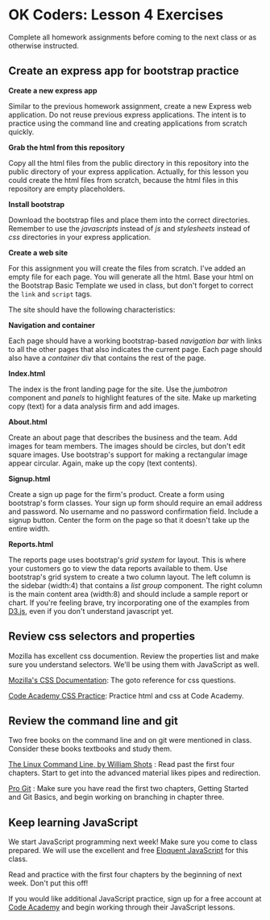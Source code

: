 OK Coders: Lesson 4 Exercises
====

Complete all homework assignments before coming to the next class or as otherwise instructed.

## Create an express app for bootstrap practice

**Create a new express app**

Similar to the previous homework assignment, create a new Express web application. Do not reuse previous express applications. The intent is to practice using the command line and creating applications from scratch quickly.

**Grab the html from this repository**

Copy all the html files from the public directory in this repository into the public directory of your express application. Actually, for this lesson you could create the html files from scratch, because the html files in this repository are empty placeholders.

**Install bootstrap**

Download the bootstrap files and place them into the correct directories. Remember to use the *javascripts* instead of *js* and *stylesheets* instead of *css* directories in your express application.

**Create a web site**

For this assignment you will create the files from scratch. I've added an empty file for each page. You will generate all the html. Base your html on the Bootstrap Basic Template we used in class, but don't forget to correct the `link` and `script` tags.

The site should have the following characteristics:

**Navigation and container**

Each page should have a working bootstrap-based *navigation bar* with links to all the other pages that also indicates the current page. Each page should also have a *container* div that contains the rest of the page.

**Index.html**

The index is the front landing page for the site. Use the *jumbotron* component and *panels* to highlight features of the site. Make up marketing copy (text) for a data analysis firm and add images.

**About.html**

Create an about page that describes the business and the team. Add images for team members. The images should be circles, but don't edit square images. Use bootstrap's support for making a rectangular image appear circular. Again, make up the copy (text contents).

**Signup.html**

Create a sign up page for the firm's product. Create a form using bootstrap's form classes. Your sign up form should require an email address and password. No username and no password confirmation field. Include a signup button. Center the form on the page so that it doesn't take up the entire width.

**Reports.html**

The reports page uses bootstrap's *grid system* for layout. This is where your customers go to view the data reports available to them. Use bootstrap's grid system to create a two column layout. The left column is the sidebar (width:4) that contains a *list group* component. The right column is the main content area (width:8) and should include a sample report or chart. If you're feeling brave, try incorporating one of the examples from [D3.js](http://d3js.org/), even if you don't understand javascript yet.

## Review css selectors and properties

Mozilla has excellent css documention. Review the properties list and make sure you understand selectors. We'll be using them with JavaScript as well.

[Mozilla's CSS Documentation](https://developer.mozilla.org/en-US/docs/Web/CSS/Reference): The goto reference for css questions.

[Code Academy CSS Practice](http://www.codecademy.com/tracks/web): Practice html and css at Code Academy.

## Review the command line and git

Two free books on the command line and on git were mentioned in class. Consider these books textbooks and study them.

[The Linux Command Line, by William Shots](http://linuxcommand.org/tlcl.php) : Read past the first four chapters. Start to get into the advanced material likes pipes and redirection.

[Pro Git](http://git-scm.com/book) : Make sure you have read the first two chapters, Getting Started and Git Basics, and begin working on branching in chapter three.

## Keep learning JavaScript

We start JavaScript programming next week! Make sure you come to class prepared. We will use the excellent and free [Eloquent JavaScript](http://eloquentjavascript.net/) for this class.

Read and practice with the first four chapters by the beginning of next week. Don't put this off! 

If you would like additional JavaScript practice, sign up for a free account at [Code Academy](http://www.codecademy.com/) and begin working through their JavaScript lessons.